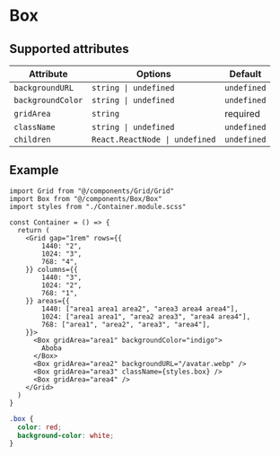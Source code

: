 # Box

## Supported attributes

| **Attribute** | **Options** | **Default** |
|---|---|---|
| `backgroundURL` | `string \| undefined` | `undefined` |
| `backgroundColor` | `string \| undefined` | `undefined` |
| `gridArea` | `string` | required |
| `className` | `string \| undefined` | `undefined` |
| `children` | `React.ReactNode \| undefined` | `undefined` |

## Example

```tsx
import Grid from "@/components/Grid/Grid"
import Box from "@/components/Box/Box"
import styles from "./Container.module.scss"

const Container = () => {
  return (
    <Grid gap="1rem" rows={{
        1440: "2",
        1024: "3",
        768: "4",
    }} columns={{
        1440: "3",
        1024: "2",
        768: "1",
    }} areas={{
        1440: ["area1 area1 area2", "area3 area4 area4"],
        1024: ["area1 area1", "area2 area3", "area4 area4"],
        768: ["area1", "area2", "area3", "area4"],
    }}>
      <Box gridArea="area1" backgroundColor="indigo">
        Aboba
      </Box>
      <Box gridArea="area2" backgroundURL="/avatar.webp" />
      <Box gridArea="area3" className={styles.box} />
      <Box gridArea="area4" />
    </Grid>
  )
}
```

```scss
.box {
  color: red;
  background-color: white;
}
```
